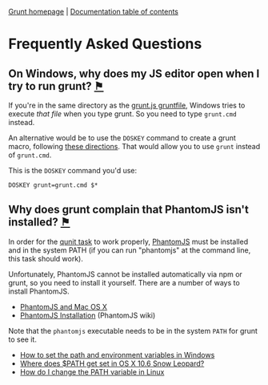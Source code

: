 [Grunt homepage](https://github.com/cowboy/grunt) | [Documentation table of contents](toc.md)

# Frequently Asked Questions

## On Windows, why does my JS editor open when I try to run grunt? <a name="on-windows-why-does-my-js-editor-open-when-i-try-to-run-grunt" href="#on-windows-why-does-my-js-editor-open-when-i-try-to-run-grunt" title="Link to this section">⚑</a>
If you're in the same directory as the [grunt.js gruntfile](getting_started.md), Windows tries to execute _that file_ when you type grunt. So you need to type `grunt.cmd` instead.

An alternative would be to use the `DOSKEY` command to create a grunt macro, following [these directions](http://devblog.point2.com/2010/05/14/setup-persistent-aliases-macros-in-windows-command-prompt-cmd-exe-using-doskey/). That would allow you to use `grunt` instead of `grunt.cmd`.

This is the `DOSKEY` command you'd use:

```
DOSKEY grunt=grunt.cmd $*
```

## Why does grunt complain that PhantomJS isn't installed? <a name="why-does-grunt-complain-that-phantomjs-isn-t-installed" href="#why-does-grunt-complain-that-phantomjs-isn-t-installed" title="Link to this section">⚑</a>
In order for the [qunit task](task_qunit.md) to work properly, [PhantomJS](http://www.phantomjs.org/) must be installed and in the system PATH (if you can run "phantomjs" at the command line, this task should work).

Unfortunately, PhantomJS cannot be installed automatically via npm or grunt, so you need to install it yourself. There are a number of ways to install PhantomJS.

* [PhantomJS and Mac OS X](http://ariya.ofilabs.com/2012/02/phantomjs-and-mac-os-x.html)
* [PhantomJS Installation](http://code.google.com/p/phantomjs/wiki/Installation) (PhantomJS wiki)

Note that the `phantomjs` executable needs to be in the system `PATH` for grunt to see it.

* [How to set the path and environment variables in Windows](http://www.computerhope.com/issues/ch000549.htm)
* [Where does $PATH get set in OS X 10.6 Snow Leopard?](http://superuser.com/questions/69130/where-does-path-get-set-in-os-x-10-6-snow-leopard)
* [How do I change the PATH variable in Linux](https://www.google.com/search?q=How+do+I+change+the+PATH+variable+in+Linux)
